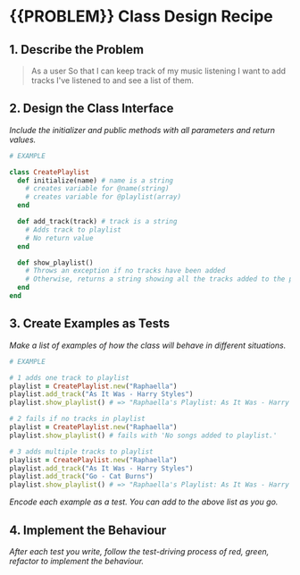 # {{PROBLEM}} Class Design Recipe

## 1. Describe the Problem

> As a user
> So that I can keep track of my music listening
> I want to add tracks I've listened to and see a list of them.

## 2. Design the Class Interface

_Include the initializer and public methods with all parameters and return values._

```ruby
# EXAMPLE

class CreatePlaylist
  def initialize(name) # name is a string
    # creates variable for @name(string)
    # creates variable for @playlist(array)
  end

  def add_track(track) # track is a string
    # Adds track to playlist
    # No return value
  end

  def show_playlist()
    # Throws an exception if no tracks have been added
    # Otherwise, returns a string showing all the tracks added to the playlist
  end
end
```

## 3. Create Examples as Tests

_Make a list of examples of how the class will behave in different situations._

```ruby
# EXAMPLE

# 1 adds one track to playlist
playlist = CreatePlaylist.new("Raphaella")
playlist.add_track("As It Was - Harry Styles")
playlist.show_playlist() # => "Raphaella's Playlist: As It Was - Harry Styles"

# 2 fails if no tracks in playlist
playlist = CreatePlaylist.new("Raphaella")
playlist.show_playlist() # fails with 'No songs added to playlist.'

# 3 adds multiple tracks to playlist
playlist = CreatePlaylist.new("Raphaella")
playlist.add_track("As It Was - Harry Styles")
playlist.add_track("Go - Cat Burns")
playlist.show_playlist() # => "Raphaella's Playlist: As It Was - Harry Styles, Go - Cat Burns"
```

_Encode each example as a test. You can add to the above list as you go._

## 4. Implement the Behaviour

_After each test you write, follow the test-driving process of red, green, refactor to implement the behaviour._

